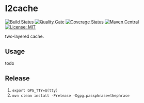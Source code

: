 # l2cache

[![Build Status](https://travis-ci.org/gobars/l2cache.svg?branch=master)](https://travis-ci.org/gobars/l2cache)
[![Quality Gate](https://sonarcloud.io/api/project_badges/measure?project=com.github.gobars%3Al2cache&metric=alert_status)](https://sonarcloud.io/dashboard/index/com.github.gobars%3Al2cache)
[![Coverage Status](https://coveralls.io/repos/github/gobars/l2cache/badge.svg?branch=master)](https://coveralls.io/github/gobars/l2cache?branch=master)
[![Maven Central](https://maven-badges.herokuapp.com/maven-central/com.github.gobars/l2cache/badge.svg?style=flat-square)](https://maven-badges.herokuapp.com/maven-central/com.github.gobars/l2cache/)
[![License: MIT](https://img.shields.io/badge/License-MIT-yellow.svg)](https://opensource.org/licenses/MIT)

two-layered cache.

## Usage

todo

## Release

1. `export GPG_TTY=$(tty)`
1. `mvn clean install -Prelease -Dgpg.passphrase=thephrase`
